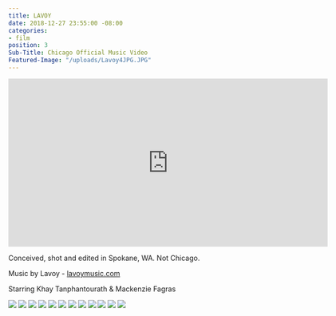 ```yaml
---
title: LAVOY
date: 2018-12-27 23:55:00 -08:00
categories:
- film
position: 3
Sub-Title: Chicago Official Music Video
Featured-Image: "/uploads/Lavoy4JPG.JPG"
---
```


<iframe src="https://player.vimeo.com/video/265655288" width="640" height="337" frameborder="0" allowfullscreen></iframe>

Conceived, shot and edited in Spokane, WA. Not Chicago.

Music by Lavoy - [lavoymusic.com](http://lavoymusic.com)

Starring Khay Tanphantourath & Mackenzie Fagras

<div class="gallery" data-columns="3">
<img src="/uploads/FT-Website-Screenshots-1009.jpg" />
<img src="/uploads/FT-Website-Screenshots-1008.jpg" />
<img src="/uploads/FT-Website-Screenshots-1010.jpg" />
<img src="/uploads/FT-Website-Screenshots-1011.jpg" />
<img src="/uploads/FT-Website-Screenshots-1012.jpg" />
<img src="/uploads/FT-Website-Screenshots-1013.jpg" />
<img src="/uploads/FT-Website-Screenshots-1014.jpg" />
<img src="/uploads/FT-Website-Screenshots-1015.jpg" />
<img src="/uploads/FT-Website-Screenshots-1016.jpg" />
<img src="/uploads/FT-Website-Screenshots-1017.jpg" />
<img src="/uploads/FT-Website-Screenshots-1019.jpg" />
<img src="/uploads/FT-Website-Screenshots-1018.jpg" />
</div>